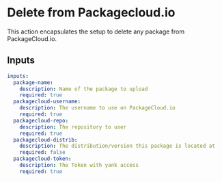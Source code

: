 # Delete from Packagecloud.io

This action encapsulates the setup to delete any package from PackageCloud.io.


## Inputs
```yaml
inputs:
  package-name:
    description: Name of the package to upload
    required: true
  packagecloud-username:
    description: The username to use on PackageCloud.io
    required: true
  packagecloud-repo:
    description: The repository to user
    required: true
  packagecloud-distrib:
    description: The distribution/version this package is located at
    required: false
  packagecloud-token:
    description: The Token with yank access
    required: true
```
